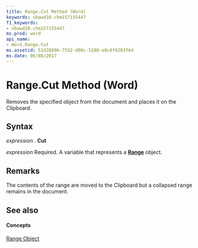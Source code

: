 ```yaml
---
title: Range.Cut Method (Word)
keywords: vbawd10.chm157155447
f1_keywords:
- vbawd10.chm157155447
ms.prod: word
api_name:
- Word.Range.Cut
ms.assetid: 51d28896-7552-d90c-5280-e8c8f0203f64
ms.date: 06/08/2017
---
```



# Range.Cut Method (Word)

Removes the specified object from the document and places it on the Clipboard.


## Syntax

 _expression_ . **Cut**

 _expression_ Required. A variable that represents a **[Range](Word.Range.md)** object.


## Remarks

The contents of the range are moved to the Clipboard but a collapsed range remains in the document.


## See also


#### Concepts


[Range Object](Word.Range.md)

